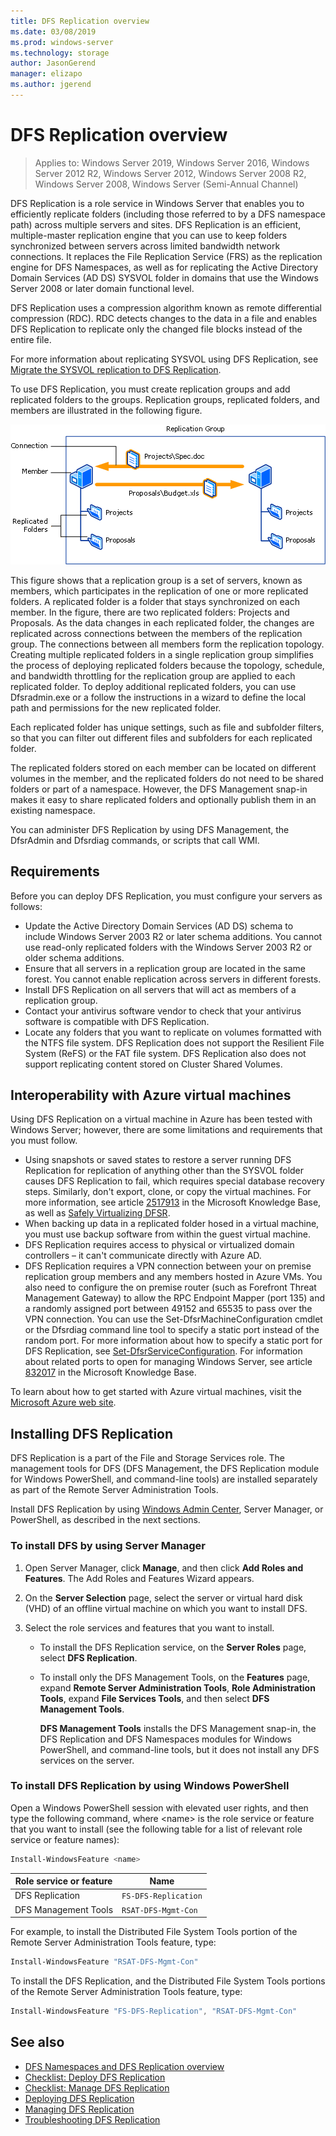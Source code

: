 ```yaml
---
title: DFS Replication overview
ms.date: 03/08/2019
ms.prod: windows-server
ms.technology: storage
author: JasonGerend
manager: elizapo
ms.author: jgerend
---
```

# DFS Replication overview

> Applies to: Windows Server 2019, Windows Server 2016, Windows Server 2012 R2, Windows Server 2012, Windows Server 2008 R2, Windows Server 2008, Windows Server (Semi-Annual Channel)

DFS Replication is a role service in Windows Server that enables you to efficiently replicate folders (including those referred to by a DFS namespace path) across multiple servers and sites. DFS Replication 
is an efficient, multiple-master replication engine that you can use to keep folders synchronized between servers across limited bandwidth network connections. It replaces the File Replication Service (FRS) as the replication engine for DFS Namespaces, as well as for replicating the Active Directory Domain Services (AD DS) SYSVOL folder in domains that use the Windows Server 2008 or later domain functional level.

DFS Replication uses a compression algorithm known as remote differential compression (RDC). RDC detects changes to the data in a file and enables DFS Replication to replicate only the changed file blocks instead of the entire file.

For more information about replicating SYSVOL using DFS Replication, see [Migrate the SYSVOL replication to DFS Replication](migrate-sysvol-to-dfsr.md).

To use DFS Replication, you must create replication groups and add replicated folders to the groups. Replication groups, replicated folders, and members are illustrated in the following figure.

![A replication group containing a connection between two members, each having a couple replicated folders](media/dfsr-overview.gif)

This figure shows that a replication group is a set of servers, known as members, which participates in the replication of one or more replicated folders. A replicated folder is a folder that stays synchronized on each member. In the figure, there are two replicated folders: Projects and Proposals. As the data changes in each replicated folder, the changes are replicated across connections between the members of the replication group. The connections between all members form the replication topology.
Creating multiple replicated folders in a single replication group simplifies the process of deploying replicated folders because the topology, schedule, and bandwidth throttling for the replication group are applied to each replicated folder. To deploy additional replicated folders, you can use Dfsradmin.exe or a follow the instructions in a wizard to define the local path and permissions for the new replicated folder.

Each replicated folder has unique settings, such as file and subfolder filters, so that you can filter out different files and subfolders for each replicated folder.

The replicated folders stored on each member can be located on different volumes in the member, and the replicated folders do not need to be shared folders or part of a namespace. However, the DFS Management snap-in makes it easy to share replicated folders and optionally publish them in an existing namespace.

You can administer DFS Replication by using DFS Management, the DfsrAdmin and Dfsrdiag commands, or scripts that call WMI.

## Requirements

Before you can deploy DFS Replication, you must configure your servers as follows:

- Update the Active Directory Domain Services (AD DS) schema to include Windows Server 2003 R2 or later schema additions. You cannot use read-only replicated folders with the Windows Server 2003 R2 or older schema additions.
- Ensure that all servers in a replication group are located in the same forest. You cannot enable replication across servers in different forests.
- Install DFS Replication on all servers that will act as members of a replication group.
- Contact your antivirus software vendor to check that your antivirus software is compatible with DFS Replication.
- Locate any folders that you want to replicate on volumes formatted with the NTFS file system. DFS Replication does not support the Resilient File System (ReFS) or the FAT file system. DFS Replication also does not support replicating content stored on Cluster Shared Volumes.

## Interoperability with Azure virtual machines

Using DFS Replication on a virtual machine in Azure has been tested with Windows Server; however, there are some limitations and requirements that you must follow.

- Using snapshots or saved states to restore a server running DFS Replication for replication of anything other than the SYSVOL folder causes DFS Replication to fail, which requires special database recovery steps. Similarly, don't export, clone, or copy the virtual machines. For more information, see article [2517913](https://support.microsoft.com/kb/2517913) in the Microsoft Knowledge Base, as well as [Safely Virtualizing DFSR](https://blogs.technet.microsoft.com/filecab/2013/04/05/safely-virtualizing-dfsr/).
- When backing up data in a replicated folder hosed in a virtual machine, you must use backup software from within the guest virtual machine.
- DFS Replication requires access to physical or virtualized domain controllers – it can't communicate directly with Azure AD.
- DFS Replication requires a VPN connection between your on premise replication group members and any members hosted in Azure VMs. You also need to configure the on premise router (such as Forefront Threat Management Gateway) to allow the RPC Endpoint Mapper (port 135) and a randomly assigned port between 49152 and 65535 to pass over the VPN connection. You can use the Set-DfsrMachineConfiguration cmdlet or the Dfsrdiag command line tool to specify a static port instead of the random port. For more information about how to specify a static port for DFS Replication, see [Set-DfsrServiceConfiguration](https://docs.microsoft.com/powershell/module/dfsr/set-dfsrserviceconfiguration). For information about related ports to open for managing Windows Server, see article [832017](https://support.microsoft.com/kb/832017) in the Microsoft Knowledge Base.

To learn about how to get started with Azure virtual machines, visit the [Microsoft Azure web site](https://docs.microsoft.com/azure/virtual-machines/).

## Installing DFS Replication

DFS Replication is a part of the File and Storage Services role. The management tools for DFS (DFS Management, the DFS Replication module for Windows PowerShell, and command-line tools) are installed separately as part of the Remote Server Administration Tools.

Install DFS Replication by using [Windows Admin Center](../../manage/windows-admin-center/understand/windows-admin-center.md), Server Manager, or PowerShell, as described in the next sections.

### To install DFS by using Server Manager

1. Open Server Manager, click **Manage**, and then click **Add Roles and Features**. The Add Roles and Features Wizard appears.

2. On the **Server Selection** page, select the server or virtual hard disk (VHD) of an offline virtual machine on which you want to install DFS.

3. Select the role services and features that you want to install.

    - To install the DFS Replication service, on the **Server Roles** page, select **DFS Replication**.

    - To install only the DFS Management Tools, on the **Features** page, expand **Remote Server Administration Tools**, **Role Administration Tools**, expand **File Services Tools**, and then select **DFS Management Tools**.

         **DFS Management Tools** installs the DFS Management snap-in, the DFS Replication and DFS Namespaces modules for Windows PowerShell, and command-line tools, but it does not install any DFS services on the server.

### To install DFS Replication by using Windows PowerShell

Open a Windows PowerShell session with elevated user rights, and then type the following command, where <name\> is the role service or feature that you want to install (see the following table for a list of relevant role service or feature names):

```PowerShell
Install-WindowsFeature <name>
```

|Role service or feature|Name|
|---|---|
|DFS Replication|`FS-DFS-Replication`|
|DFS Management Tools|`RSAT-DFS-Mgmt-Con`|

For example, to install the Distributed File System Tools portion of the Remote Server Administration Tools feature, type:

```PowerShell
Install-WindowsFeature "RSAT-DFS-Mgmt-Con"
```

To install the DFS Replication, and the Distributed File System Tools portions of the Remote Server Administration Tools feature, type:

```PowerShell
Install-WindowsFeature "FS-DFS-Replication", "RSAT-DFS-Mgmt-Con"
```

## See also

- [DFS Namespaces and DFS Replication overview](https://docs.microsoft.com/previous-versions/windows/it-pro/windows-server-2012-R2-and-2012/jj127250(v%3dws.11))
- [Checklist: Deploy DFS Replication](https://docs.microsoft.com/previous-versions/windows/it-pro/windows-server-2008-R2-and-2008/cc772201(v%3dws.11))
- [Checklist: Manage DFS Replication](https://docs.microsoft.com/previous-versions/windows/it-pro/windows-server-2008-R2-and-2008/cc755035(v%3dws.11))
- [Deploying DFS Replication](https://docs.microsoft.com/previous-versions/windows/it-pro/windows-server-2008-R2-and-2008/cc770925(v%3dws.11))
- [Managing DFS Replication](https://docs.microsoft.com/previous-versions/windows/it-pro/windows-server-2008-R2-and-2008/cc770925(v%3dws.11))
- [Troubleshooting DFS Replication](https://docs.microsoft.com/previous-versions/windows/it-pro/windows-server-2008-R2-and-2008/cc732802(v%3dws.11))
